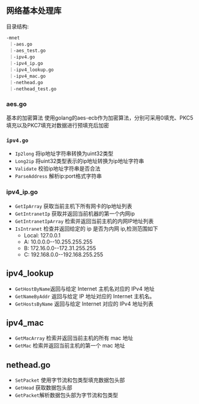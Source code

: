## 网络基本处理库
目录结构:

    -mnet
     ｜-aes.go
     ｜-aes_test.go
     ｜-ipv4.go	
     ｜-ipv4_ip.go	
     ｜-ipv4_lookup.go
     ｜-ipv4_mac.go	
     ｜-nethead.go
     ｜-nethead_test.go

### aes.go
基本的加密算法
使用golang的aes-ecb作为加密算法，分别可采用0填充、PKC5填充以及PKC7填充对数据进行预填充后加密
### `ipv4.go`
* `Ip2long` 将ip地址字符串转换为uint32类型
* `Long2ip` 将uint32类型表示的ip地址转换为ip地址字符串
* `Validate` 校验ip地址字符串是否合法
* `ParseAddress` 解析ip:port格式字符串
### ipv4_ip.go
*  `GetIpArray` 获取当前主机下所有网卡的Ip地址列表
*  `GetIntranetIp` 获取并返回当前机器的第一个内网ip
*  `GetIntranetIpArray` 检索并返回当前主机的内网IP地址列表
*  `IsIntranet` 检查并返回给定的 ip 是否为内网 ip,检测范围如下
    * Local: 127.0.0.1
    * A: 10.0.0.0--10.255.255.255
    * B: 172.16.0.0--172.31.255.255
    * C: 192.168.0.0--192.168.255.255
## ipv4_lookup
* `GetHostByName`返回与给定 Internet 主机名对应的 IPv4 地址
* `GetNameByAddr` 返回与给定 IP 地址对应的 Internet 主机名。
* `GetHostsByName` 返回与给定 Internet 对应的 IPv4 地址列表
## ipv4_mac
* `GetMacArray` 检索并返回当前主机的所有 mac 地址
* `GetMac` 检索并返回当前主机的第一个 mac 地址
## nethead.go
* `SetPacket` 使用字节流和包类型填充数据包头部
* `GetHead` 获取数据包头部
* `GetPacket`解析数据包头部为字节流和包类型